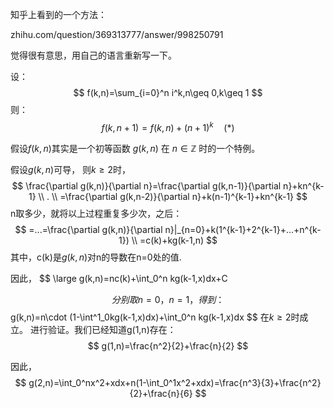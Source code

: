 知乎上看到的一个方法：

zhihu.com/question/369313777/answer/998250791

觉得很有意思，用自己的语言重新写一下。

设：
$$
f(k,n)=\sum_{i=0}^n  i^k,n\geq 0,k\geq 1
$$
则：
$$
f(k,n+1)=f(k,n)+(n+1)^k\quad(*)
$$


假设$f(k,n)$其实是一个初等函数 $g(k,n)$ 在 $n\in \mathbb{Z}$ 时的一个特例。

假设$g(k,n)$可导，
​
则$k\geq 2$时，
$$
\frac{\partial g(k,n)}{\partial n}=\frac{\partial g(k,n-1)}{\partial n}+kn^{k-1}
\\ . \\
=\frac{\partial g(k,n-2)}{\partial n}+k(n-1)^{k-1}+kn^{k-1}
$$
n取多少，就将以上过程重复多少次，之后：
$$
=...=\frac{\partial g(k,n)}{\partial n}|_{n=0}+k(1^{k-1}+2^{k-1}+...+n^{k-1})
\\
=c(k)+kg(k-1,n)
$$
​其中，c(k)是$g(k,n)$对n的导数在n=0处的值.

​因此，
$$
\large g(k,n)=nc(k)+\int_0^n kg(k-1,x)dx+C

$$
分别取n=0，n=1，得到：
$$
g(k,n)=n\cdot (1-\int^1_0kg(k-1,x)dx)+\int_0^n kg(k-1,x)dx
$$
在$k\geq 2$时成立。
​
进行验证。我们已经知道g(1,n)存在：
$$
g(1,n)=\frac{n^2}{2}+\frac{n}{2}
$$

因此，
$$
g(2,n)=\int_0^nx^2+xdx+n(1-\int_0^1x^2+xdx)=\frac{n^3}{3}+\frac{n^2}{2}+\frac{n}{6}
$$

​